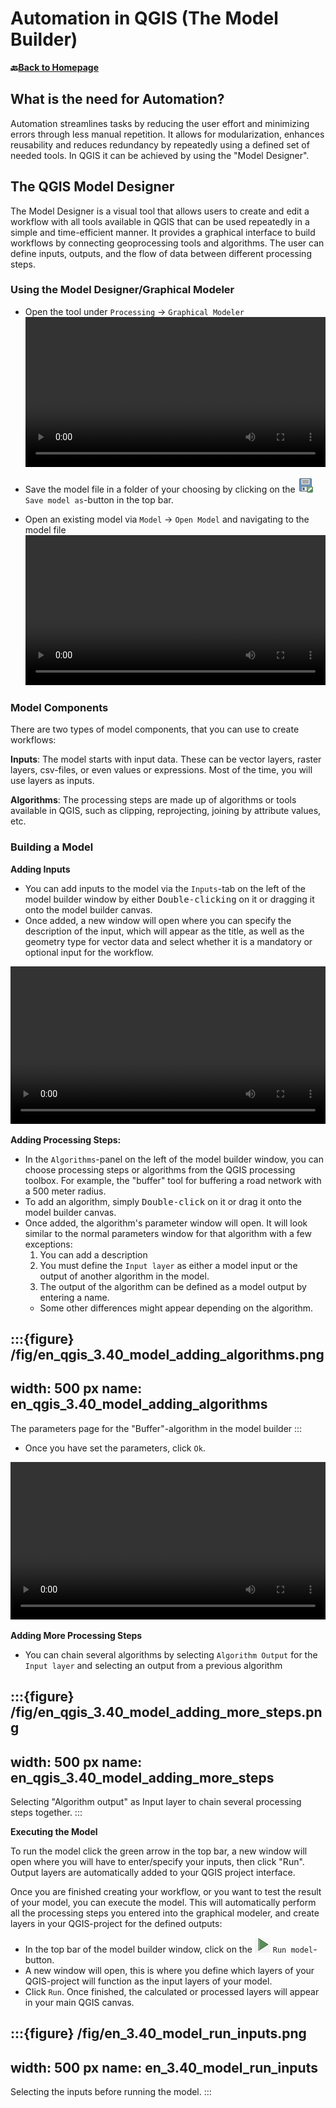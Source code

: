 # Automation in QGIS (The Model Builder)


__🔙[Back to Homepage](/content/intro.md)__

## What is the need for Automation?

Automation streamlines tasks by reducing the user effort and minimizing errors through less manual repetition. It allows for modularization, enhances reusability and reduces redundancy by repeatedly using a defined set of needed tools. In QGIS it can be achieved by using the "Model Designer".

## The QGIS Model Designer

The Model Designer is a visual tool that allows users to create and edit a workflow with all tools available in QGIS that can be used repeatedly in a simple and time-efficient manner. It provides a graphical interface to build workflows by connecting geoprocessing tools and algorithms. The user can define inputs, outputs, and the flow of data between different processing steps.

### Using the Model Designer/Graphical Modeler

- Open the tool under `Processing` -> `Graphical Modeler`
    <video width="100%" controls src="https://github.com/GIScience/gis-training-resource-center/raw/main/fig/en_qgis_3.40_opening_model_designer.mp4"></video>

- Save the model file in a folder of your choosing by clicking on the ![](/fig/qgis_save_project_as.png) `Save model as`-button in the top bar. 

- Open an existing model via `Model` -> `Open Model` and navigating to the model file
    <video width="100%" controls src="https://github.com/GIScience/gis-training-resource-center/raw/main/fig/en_qgis_3.40_open_model_file.mp4"></video>


### Model Components

There are two types of model components, that you can use to create workflows:

**Inputs**: The model starts with input data. These can be vector layers, raster layers, csv-files, or even values or expressions. Most of the time, you will use layers as inputs. 

**Algorithms**: The processing steps are made up of algorithms or tools available in QGIS, such as clipping, reprojecting, joining by attribute values, etc. 

### Building a Model

**Adding Inputs**

- You can add inputs to the model via the `Inputs`-tab on the left of the model builder window by either <kbd>Double-clicking</kbd> on it or dragging it onto the model builder canvas.
- Once added, a new window will open where you can specify the description of the input, which will appear as the title, as well as the geometry type for vector data and select whether it is a mandatory or optional input for the workflow. 

<video width="100%" controls src="https://github.com/GIScience/gis-training-resource-center/raw/main/fig/en_qgis_3.40_model_adding_inputs.mp4"></video>


**Adding Processing Steps:**

- In the `Algorithms`-panel on the left of the model builder window, you can choose processing steps or algorithms from the QGIS processing toolbox. For example, the "buffer" tool for buffering a road network with a 500 meter radius. 
- To add an algorithm, simply <kbd>Double-click</kbd> on it or drag it onto the model builder canvas. 
- Once added, the algorithm's parameter window will open. It will look similar to the normal parameters window for that algorithm with a few exceptions:
    1. You can add a description 
    2. You must define the `Input layer` as either a model input or the output of another algorithm in the model.
    3. The output of the algorithm can be defined as a model output by entering a name.
    - Some other differences might appear depending on the algorithm.

:::{figure} /fig/en_qgis_3.40_model_adding_algorithms.png
---
width: 500 px
name: en_qgis_3.40_model_adding_algorithms
---
The parameters page for the "Buffer"-algorithm in the model builder
:::

- Once you have set the parameters, click `Ok`. 

<video width="100%" controls src="https://github.com/GIScience/gis-training-resource-center/raw/main/fig/en_qgis_3.40_model_adding_algorithms.mp4"></video>


**Adding More Processing Steps**

- You can chain several algorithms by selecting `Algorithm Output` for the `Input layer` and selecting an output from a previous algorithm

:::{figure} /fig/en_qgis_3.40_model_adding_more_steps.png
---
width: 500 px
name: en_qgis_3.40_model_adding_more_steps
---
Selecting "Algorithm output" as Input layer to chain several processing steps together.
:::


**Executing the Model**

To run the model click the green arrow in the top bar, a new window will open where you will have to enter/specify your inputs, then click "Run". Output layers are automatically added to your QGIS project interface.

Once you are finished creating your workflow, or you want to test the result of your model, you can execute the model. This will automatically perform all the processing steps you entered into the graphical modeler, and create layers in your QGIS-project for the defined outputs:

- In the top bar of the model builder window, click on the ![](/fig/qgis_3.40_run_model.png) `Run model`-button.
- A new window will open, this is where you define which layers of your QGIS-project will function as the input layers of your model.
- Click `Run`. Once finished, the calculated or processed layers will appear in your main QGIS canvas. 

:::{figure} /fig/en_3.40_model_run_inputs.png
---
width: 500 px
name: en_3.40_model_run_inputs
---
Selecting the inputs before running the model. 
:::


<!---
**Export the Model**
Models can be exported as an image (e.g. in png format), PDF, SVG and as a Python Script. Exporting the model can be beneficial for documenting your work steps or to integrate it in a Python based workflow.

Export the model via Model > Export > Export as Image/PDF/SVG Python Script

**VIDEO**
-->